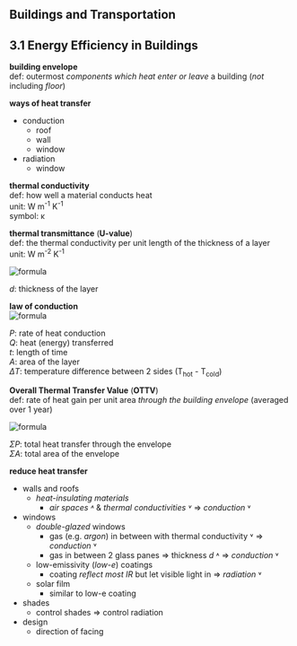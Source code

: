## Buildings and Transportation

## 3.1 Energy Efficiency in Buildings  

**building envelope**  
def: outermost *components which heat enter or leave* a building (*not* including *floor*)  

**ways of heat transfer**  
- conduction
	- roof
	- wall
	- window
- radiation
	- window

**thermal conductivity**  
def: how well a material conducts heat  
unit: W m<sup>-1</sup> K<sup>-1</sup>  
symbol: κ  

**thermal transmittance** (**U-value**)  
def: the thermal conductivity per unit length of the thickness of a layer  
unit: W m<sup>-2</sup> K<sup>-1</sup>  

![formula](https://render.githubusercontent.com/render/math?math=\LARGE\\\U=\frac{\kappa}{d})  

*d*: thickness of the layer  

**law of conduction**  
![formula](https://render.githubusercontent.com/render/math?math=\LARGE\\\P=\frac{Q}{t}=\kappa\frac{A\Delta\\\T}{d}=UA\Delta\\\T)  

*P*: rate of heat conduction  
*Q*: heat (energy) transferred  
*t*: length of time  
*A*: area of the layer  
*ΔT*: temperature difference between 2 sides (T<sub>hot</sub> - T<sub>cold</sub>)  

**Overall Thermal Transfer Value** (**OTTV**)  
def: rate of heat gain per unit area *through the building envelope* (averaged over 1 year)  

![formula](https://render.githubusercontent.com/render/math?math=\LARGE\OTTV=\frac{\Sigma\\\P}{\Sigma\\\A})  

*ΣP*: total heat transfer through the envelope  
*ΣA*: total area of the envelope  

**reduce heat transfer**  
- walls and roofs
	- *heat-insulating materials*
		- *air spaces ˄* & *thermal conductivities ˅* => *conduction* ˅
- windows
	- *double-glazed* windows
		- gas (e.g. *argon*) in between with thermal conductivity ˅ => *conduction* ˅
		- gas in between 2 glass panes => thickness *d* ˄ => *conduction* ˅
	- low-emissivity (*low-e*) coatings
		- coating *reflect most IR* but let visible light in => *radiation* ˅  
	- solar film
		- similar to low-e coating
- shades
	- control shades => control radiation
- design
	- direction of facing